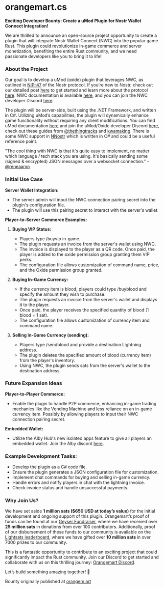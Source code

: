 # orangemart.cs

**Exciting Developer Bounty: Create a uMod Plugin for Nostr Wallet Connect Integration!**

We are thrilled to announce an open-source project opportunity to create a plugin that will integrate Nostr Wallet Connect (NWC) into the popular game Rust. This plugin could revolutionize in-game commerce and server monetization, benefiting the entire Rust community, and we need passionate developers like you to bring it to life!

### About the Project
Our goal is to develop a uMod (oxide) plugin that leverages NWC, as outlined in [NIP-47](https://github.com/nostr-protocol/nips/blob/master/47.md) of the Nostr protocol. If you’re new to Nostr, check out our detailed post [here](https://www.orangem.art/blog/nostr) to get started and learn more about the protocol [here](https://nostr.org/). NWC documentation is available [here](https://docs.nwc.dev/), and you can join the NWC developer Discord [here](https://discord.gg/PRhQPZCmeF).

The plugin will be server-side, built using the .NET Framework, and written in C#. Utilizing uMod’s capabilities, the plugin will dynamically enhance game functionality without requiring any client modifications. You can find uMod documentation [here](https://umod.org/documentation/api/overview) and join the uMod/Oxide developer Discord [here](https://discord.gg/HdhSD8aBXD), check out these guides from [@thethingtracks](https://medium.com/@thethingtracks/simple-rust-plugin-template-a0f405da8f64) and [kwamaking](https://github.com/kwamaking/rust-plugin-development). There is some NWC support in [NNostr](https://github.com/Kukks/NNostr) which is written in C# and could be a useful reference point. 

"The cool thing with NWC is that it's quite easy to implement, no matter which language / tech stack you are using. It's basically sending some (signed & encrypted) JSON messages over a websocket connection." - [@reneaaron](https://stacker.news/items/640244/r/TheOrangeMart?commentId=640348) 

### Initial Use Case
**Server Wallet Integration:**
- The server admin will input the NWC connection pairing secret into the plugin's configuration file.
- The plugin will use this pairing secret to interact with the server's wallet.

**Player-to-Server Commerce Examples:**
1. **Buying VIP Status:**
   - Players type /buyvip in-game.
   - The plugin requests an invoice from the server's wallet using NWC.
   - The invoice is displayed to the player as a QR code. Once paid, the player is added to the oxide permission group granting them VIP perks.
   - The configuration file allows customization of command name, price, and the Oxide permission group granted.

2. **Buying In-Game Currency:**
   - If the currency item is blood, players could type /buyblood and specify the amount they wish to purchase.
   - The plugin requests an invoice from the server's wallet and displays it to the player.
   - Once paid, the player receives the specified quantity of blood (1 blood = 1 sat).
   - The configuration file allows customization of currency item and command name.

3. **Selling In-Game Currency (sending):**
   - Players type /sendblood and provide a destination Lightning address.
   - The plugin deletes the specified amount of blood (currency item) from the player's inventory.
   - Using NWC, the plugin sends sats from the server's wallet to the destination address.

### Future Expansion Ideas
**Player-to-Player Commerce:**
- Enable the plugin to handle P2P commerce, enhancing in-game trading mechanics like the Vending Machine and less reliance on an in-game currency item. Possibly by allowing players to input their NWC connection pairing secret.

**Embedded Wallet:**
- Utilize the Alby Hub's new isolated apps feature to give all players an embedded wallet. Join the Alby discord [here](https://discord.gg/4a79bPPgBW).

### Example Development Tasks:
- Develop the plugin as a C# code file.
- Ensure the plugin generates a JSON configuration file for customization.
- Implement chat commands for buying and selling in-game currency.
- Handle errors and notify players in chat with the lightning invoice.
- Check invoice status and handle unsuccessful payments.

### Why Join Us?
We have set aside **1 million sats ($650 USD at today’s value)** for the initial development and ongoing support of this plugin. Orangemart’s proof of funds can be found at our [Geyser Fundraiser](https://geyser.fund/project/orange), where we have received over **25 million sats** in donations from over 100 contributors. Additionally, proof of our disbursement of these funds to our community is available on the [Lightsats leaderboard](https://lightsats.com/leaderboard), where we have gifted over **10 million sats** in over 7000 prizes to our community.

This is a fantastic opportunity to contribute to an exciting project that could significantly impact the Rust community. Join our Discord to get started and collaborate with us on this thrilling journey: [Orangemart Discord](https://dsc.gg/orangemart).

Let’s build something amazing together! 🚀

Bounty originally published at [orangem.art](https://www.orangem.art/blog/nwcplugin)
